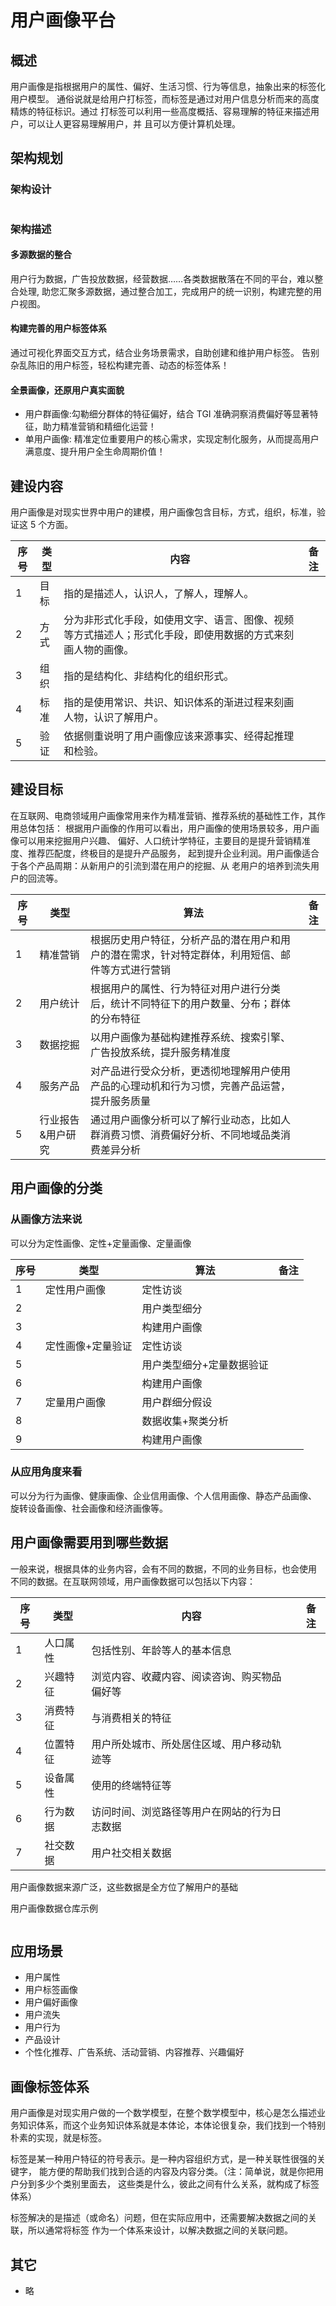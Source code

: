 # 用户画像平台

## 概述

用户画像是指根据用户的属性、偏好、生活习惯、行为等信息，抽象出来的标签化用户模型。
通俗说就是给用户打标签，而标签是通过对用户信息分析而来的高度精炼的特征标识。通过
打标签可以利用一些高度概括、容易理解的特征来描述用户，可以让人更容易理解用户，并
且可以方便计算机处理。

## 架构规划

### 架构设计

<img :src="$withBase('/data/person.svg')">

### 架构描述

#### 多源数据的整合

用户行为数据，广告投放数据，经营数据……各类数据散落在不同的平台，难以整合处理,
助您汇聚多源数据，通过整合加工，完成用户的统一识别，构建完整的用户视图。

#### 构建完善的用户标签体系

通过可视化界面交互方式，结合业务场景需求，自助创建和维护用户标签。
告别杂乱陈旧的用户标签，轻松构建完善、动态的标签体系！

#### 全景画像，还原用户真实面貌

- 用户群画像:勾勒细分群体的特征偏好，结合 TGI 准确洞察消费偏好等显著特征，助力精准营销和精细化运营！
- 单用户画像: 精准定位重要用户的核心需求，实现定制化服务，从而提高用户满意度、提升用户全生命周期价值！

## 建设内容

用户画像是对现实世界中用户的建模，用户画像包含目标，方式，组织，标准，验证这 5 个方面。

| 序号 | 类型 | 内容                                                                                                       | 备注 |
| ---- | ---- | ---------------------------------------------------------------------------------------------------------- | ---- |
| 1    | 目标 | 指的是描述人，认识人，了解人，理解人。                                                                     |      |
| 2    | 方式 | 分为非形式化手段，如使用文字、语言、图像、视频等方式描述人；形式化手段，即使用数据的方式来刻画人物的画像。 |      |
| 3    | 组织 | 指的是结构化、非结构化的组织形式。                                                                         |      |
| 4    | 标准 | 指的是使用常识、共识、知识体系的渐进过程来刻画人物，认识了解用户。                                         |      |
| 5    | 验证 | 依据侧重说明了用户画像应该来源事实、经得起推理和检验。                                                     |      |

## 建设目标

在互联网、电商领域用户画像常用来作为精准营销、推荐系统的基础性工作，其作用总体包括：
根据用户画像的作用可以看出，用户画像的使用场景较多，用户画像可以用来挖掘用户兴趣、
偏好、人口统计学特征，主要目的是提升营销精准度、推荐匹配度，终极目的是提升产品服务，
起到提升企业利润。用户画像适合于各个产品周期：从新用户的引流到潜在用户的挖掘、从
老用户的培养到流失用户的回流等。

| 序号 | 类型              | 算法                                                                                             | 备注 |
| ---- | ----------------- | ------------------------------------------------------------------------------------------------ | ---- |
| 1    | 精准营销          | 根据历史用户特征，分析产品的潜在用户和用户的潜在需求，针对特定群体，利用短信、邮件等方式进行营销 |      |
| 2    | 用户统计          | 根据用户的属性、行为特征对用户进行分类后，统计不同特征下的用户数量、分布；群体的分布特征         |      |
| 3    | 数据挖掘          | 以用户画像为基础构建推荐系统、搜索引擎、广告投放系统，提升服务精准度                             |      |
| 4    | 服务产品          | 对产品进行受众分析，更透彻地理解用户使用产品的心理动机和行为习惯，完善产品运营，提升服务质量     |      |
| 5    | 行业报告&用户研究 | 通过用户画像分析可以了解行业动态，比如人群消费习惯、消费偏好分析、不同地域品类消费差异分析       |      |

## 用户画像的分类

### 从画像方法来说

可以分为定性画像、定性+定量画像、定量画像

| 序号 | 类型              | 算法                      | 备注 |
| ---- | ----------------- | ------------------------- | ---- |
| 1    | 定性用户画像      | 定性访谈                  |      |
| 2    |                   | 用户类型细分              |      |
| 3    |                   | 构建用户画像              |      |
| 4    | 定性画像+定量验证 | 定性访谈                  |      |
| 5    |                   | 用户类型细分+定量数据验证 |      |
| 6    |                   | 构建用户画像              |      |
| 7    | 定量用户画像      | 用户群细分假设            |      |
| 8    |                   | 数据收集+聚类分析         |      |
| 9    |                   | 构建用户画像              |      |

### 从应用角度来看

可以分为行为画像、健康画像、企业信用画像、个人信用画像、静态产品画像、
旋转设备画像、社会画像和经济画像等。

## 用户画像需要用到哪些数据

一般来说，根据具体的业务内容，会有不同的数据，不同的业务目标，也会使用
不同的数据。在互联网领域，用户画像数据可以包括以下内容：

| 序号 | 类型     | 内容                                         | 备注 |
| ---- | -------- | -------------------------------------------- | ---- |
| 1    | 人口属性 | 包括性别、年龄等人的基本信息                 |      |
| 2    | 兴趣特征 | 浏览内容、收藏内容、阅读咨询、购买物品偏好等 |      |
| 3    | 消费特征 | 与消费相关的特征                             |      |
| 4    | 位置特征 | 用户所处城市、所处居住区域、用户移动轨迹等   |      |
| 5    | 设备属性 | 使用的终端特征等                             |      |
| 6    | 行为数据 | 访问时间、浏览路径等用户在网站的行为日志数据 |      |
| 7    | 社交数据 | 用户社交相关数据                             |      |

用户画像数据来源广泛，这些数据是全方位了解用户的基础

用户画像数据仓库示例

<img :src="$withBase('/data/hive_person.png')">

## 应用场景

- 用户属性
- 用户标签画像
- 用户偏好画像
- 用户流失
- 用户行为
- 产品设计
- 个性化推荐、广告系统、活动营销、内容推荐、兴趣偏好

## 画像标签体系

用户画像是对现实用户做的一个数学模型，在整个数学模型中，核心是怎么描述业
务知识体系，而这个业务知识体系就是本体论，本体论很复杂，我们找到一个特别朴素的实现，就是标签。

标签是某一种用户特征的符号表示。是一种内容组织方式，是一种关联性很强的关键字，
能方便的帮助我们找到合适的内容及内容分类。（注：简单说，就是你把用户分到多少个类别里面去，
这些类是什么，彼此之间有什么关系，就构成了标签体系）

标签解决的是描述（或命名）问题，但在实际应用中，还需要解决数据之间的关联，所以通常将标签
作为一个体系来设计，以解决数据之间的关联问题。

## 其它

- 略
